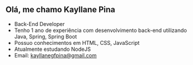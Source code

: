 ## Olá, me chamo Kayllane Pina

- Back-End Developer
- Tenho 1 ano de experiência com desenvolvimento back-end utilizando Java, Spring, Spring Boot
- Possuo conhecimentos em HTML, CSS, JavaScript
- Atualmente estudando NodeJS
- Email: kayllanegfpina@gmail.com

<!--
<div>
  <img height="120em" src="https://github-readme-stats.vercel.app/api?username=KayllaneGPina&show_icons=true&theme=dark&include_all_commits=true&count_private=true"/>
  <img height="120em" src="https://github-readme-stats.vercel.app/api/top-langs/?username=KayllaneGPina&layout=compact&langs_count=16&theme=dark"/>
</div>
<div style="display: inline_block"><br>
  <img align="center" alt="Rafa-HTML" height="30" width="40" src="https://raw.githubusercontent.com/devicons/devicon/master/icons/html5/html5-original.svg">
  <img align="center" alt="Rafa-CSS" height="30" width="40" src="https://raw.githubusercontent.com/devicons/devicon/master/icons/css3/css3-original.svg">
</div>
-->


